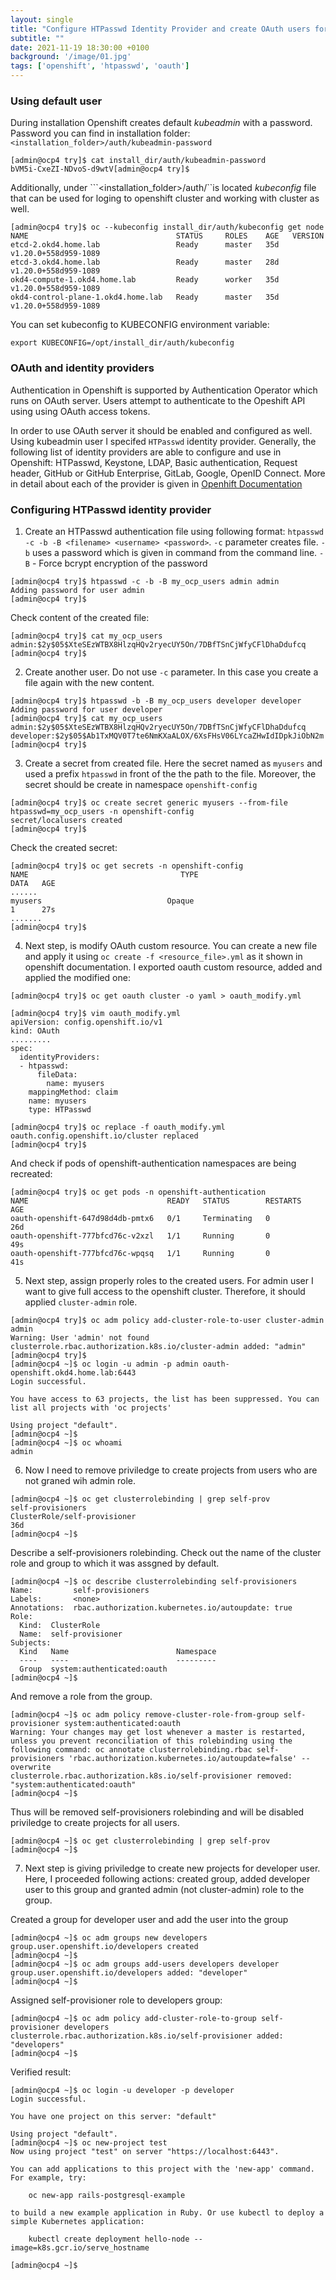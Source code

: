 ```yaml
---
layout: single
title: "Configure HTPasswd Identity Provider and create OAuth users for Openshift"
subtitle: ""
date: 2021-11-19 18:30:00 +0100
background: '/image/01.jpg'
tags: ['openshift', 'htpasswd', 'oauth']
---
```


### Using default user
During installation Openshift creates default *kubeadmin* with a password. Password you can find in installation folder: ``<installation_folder>/auth/kubeadmin-password``

````
[admin@ocp4 try]$ cat install_dir/auth/kubeadmin-password 
bVM5i-CxeZI-NDvoS-d9wtV[admin@ocp4 try]$ 
````

Additionally, under ```<installation_folder>/auth/``is located *kubeconfig* file that can be used for loging to openshift cluster and working with cluster as well.

````
[admin@ocp4 try]$ oc --kubeconfig install_dir/auth/kubeconfig get node
NAME                                 STATUS     ROLES    AGE   VERSION
etcd-2.okd4.home.lab                 Ready      master   35d   v1.20.0+558d959-1089
etcd-3.okd4.home.lab                 Ready      master   28d   v1.20.0+558d959-1089
okd4-compute-1.okd4.home.lab         Ready      worker   35d   v1.20.0+558d959-1089
okd4-control-plane-1.okd4.home.lab   Ready      master   35d   v1.20.0+558d959-1089
````

You can set kubeconfig to KUBECONFIG environment variable:

````
export KUBECONFIG=/opt/install_dir/auth/kubeconfig
````


### OAuth and identity providers
Authentication in Openshift is supported by Authentication Operator which runs on OAuth server. Users attempt to authenticate to the Opeshift API using using OAuth access tokens. 

In order to use OAuth server it should be enabled and configured as well. Using kubeadmin user I specifed ``HTPasswd`` identity provider. Generally, the following list of identity providers are able to configure and use in Openshift: HTPasswd, Keystone, LDAP, Basic authentication, Request header, GitHub or GitHub Enterprise, GitLab, Google, OpenID Connect. More in detail about each of the provider is given in [Openhift Documentation](https://docs.openshift.com/container-platform/4.7/authentication/understanding-identity-provider.html)


### Configuring HTPasswd identity provider
1. Create an HTPasswd authentication file using following format: ``htpasswd -c -b -B <filename> <username> <password>``. ``-c`` parameter creates file. ``-b`` uses a password which is given in command from the command line. ``-B`` - Force bcrypt encryption of the password

````
[admin@ocp4 try]$ htpasswd -c -b -B my_ocp_users admin admin
Adding password for user admin
[admin@ocp4 try]$ 
````

Check content of the created file:
````
[admin@ocp4 try]$ cat my_ocp_users 
admin:$2y$05$XteSEzWTBX8HlzqHQv2ryecUY5On/7DBfTSnCjWfyCFlDhaDdufcq
[admin@ocp4 try]$ 
````

2. Create another user. Do not use ``-c`` parameter. In this case you create a file again with the new content.
````
[admin@ocp4 try]$ htpasswd -b -B my_ocp_users developer developer
Adding password for user developer
[admin@ocp4 try]$ cat my_ocp_users 
admin:$2y$05$XteSEzWTBX8HlzqHQv2ryecUY5On/7DBfTSnCjWfyCFlDhaDdufcq
developer:$2y$05$Ab1TxMQV0T7te6NmKXaALOX/6XsFHsV06LYcaZHwIdIDpkJiObN2m
[admin@ocp4 try]$ 
````

3. Create a secret from created file. Here the secret named as ``myusers`` and used a prefix ``htpasswd`` in front of the the path to the file. Moreover, the secret should be create in namespace ``openshift-config``
````
[admin@ocp4 try]$ oc create secret generic myusers --from-file htpasswd=my_ocp_users -n openshift-config
secret/localusers created
[admin@ocp4 try]$ 
````

Check the created secret:
````
[admin@ocp4 try]$ oc get secrets -n openshift-config
NAME                                  TYPE                                  DATA   AGE
......
myusers                            Opaque                                1      27s
.......
[admin@ocp4 try]$ 

````

4. Next step, is modify OAuth custom resource. You can create a new file and apply it using ``oc create -f <resource_file>.yml`` as it shown in openshift documentation. I exported oauth custom resource, added  and applied the modified one:
````
[admin@ocp4 try]$ oc get oauth cluster -o yaml > oauth_modify.yml
````
````
[admin@ocp4 try]$ vim oauth_modify.yml 
apiVersion: config.openshift.io/v1
kind: OAuth
.........
spec:
  identityProviders:
  - htpasswd:
      fileData:
        name: myusers
    mappingMethod: claim
    name: myusers
    type: HTPasswd
````
````
[admin@ocp4 try]$ oc replace -f oauth_modify.yml 
oauth.config.openshift.io/cluster replaced
[admin@ocp4 try]$ 
````

And check if pods of openshift-authentication namespaces are being recreated:
````
[admin@ocp4 try]$ oc get pods -n openshift-authentication
NAME                               READY   STATUS        RESTARTS   AGE
oauth-openshift-647d98d4db-pmtx6   0/1     Terminating   0          26d
oauth-openshift-777bfcd76c-v2xzl   1/1     Running       0          49s
oauth-openshift-777bfcd76c-wpqsq   1/1     Running       0          41s
````

5. Next step, assign properly roles to the created users. For admin user I want to give full access to the openshift cluster. Therefore, it should applied ``cluster-admin`` role.  

````
[admin@ocp4 try]$ oc adm policy add-cluster-role-to-user cluster-admin admin
Warning: User 'admin' not found
clusterrole.rbac.authorization.k8s.io/cluster-admin added: "admin"
[admin@ocp4 try]$ 
[admin@ocp4 ~]$ oc login -u admin -p admin oauth-openshift.okd4.home.lab:6443
Login successful.

You have access to 63 projects, the list has been suppressed. You can list all projects with 'oc projects'

Using project "default".
[admin@ocp4 ~]$ 
[admin@ocp4 ~]$ oc whoami 
admin
````

6. Now I need to remove priviledge to create projects from users who are not graned wih admin role.
````
[admin@ocp4 ~]$ oc get clusterrolebinding | grep self-prov
self-provisioners                                                           ClusterRole/self-provisioner                                                            36d
[admin@ocp4 ~]$ 
````
Describe a self-provisioners rolebinding. Check out the name of the cluster role and group to which it was assgned by default. 
````
[admin@ocp4 ~]$ oc describe clusterrolebinding self-provisioners
Name:         self-provisioners
Labels:       <none>
Annotations:  rbac.authorization.kubernetes.io/autoupdate: true
Role:
  Kind:  ClusterRole
  Name:  self-provisioner
Subjects:
  Kind   Name                        Namespace
  ----   ----                        ---------
  Group  system:authenticated:oauth  
[admin@ocp4 ~]$ 
````

And remove a role from the group. 
````
[admin@ocp4 ~]$ oc adm policy remove-cluster-role-from-group self-provisioner system:authenticated:oauth
Warning: Your changes may get lost whenever a master is restarted, unless you prevent reconciliation of this rolebinding using the following command: oc annotate clusterrolebinding.rbac self-provisioners 'rbac.authorization.kubernetes.io/autoupdate=false' --overwrite
clusterrole.rbac.authorization.k8s.io/self-provisioner removed: "system:authenticated:oauth"
[admin@ocp4 ~]$ 
````

Thus will be removed self-provisioners rolebinding and will be disabled priviledge to create projects for all users. 

````
[admin@ocp4 ~]$ oc get clusterrolebinding | grep self-prov
[admin@ocp4 ~]$ 
````

7. Next step is giving priviledge to create new projects for developer user. Here, I proceeded following actions: created group, added developer user to this group and granted admin (not cluster-admin) role to the group.

Created a group for developer user and add the user into the group
````
[admin@ocp4 ~]$ oc adm groups new developers
group.user.openshift.io/developers created
[admin@ocp4 ~]$ 
[admin@ocp4 ~]$ oc adm groups add-users developers developer
group.user.openshift.io/developers added: "developer"
[admin@ocp4 ~]$ 
````

Assigned self-provisioner role to developers group:
````
[admin@ocp4 ~]$ oc adm policy add-cluster-role-to-group self-provisioner developers
clusterrole.rbac.authorization.k8s.io/self-provisioner added: "developers"
[admin@ocp4 ~]$ 
````

Verified result:
````
[admin@ocp4 ~]$ oc login -u developer -p developer
Login successful.

You have one project on this server: "default"

Using project "default".
[admin@ocp4 ~]$ oc new-project test
Now using project "test" on server "https://localhost:6443".

You can add applications to this project with the 'new-app' command. For example, try:

    oc new-app rails-postgresql-example

to build a new example application in Ruby. Or use kubectl to deploy a simple Kubernetes application:

    kubectl create deployment hello-node --image=k8s.gcr.io/serve_hostname

[admin@ocp4 ~]$
````
